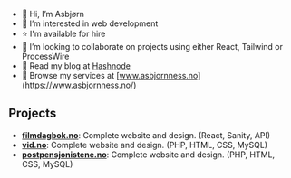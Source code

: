 - 👋 Hi, I’m Asbjørn
- 👀 I’m interested in web development
- ⭐️ I'm available for hire
- 💞️ I’m looking to collaborate on projects using either React, Tailwind or ProcessWire
- 📝 Read my blog at [Hashnode](https://asbjorn.hashnode.dev/)
- 🌟 Browse my services at [www.asbjornness.no](https://www.asbjornness.no/)

## Projects

- **[filmdagbok.no](https://filmdagbok.no/)**: Complete website and design. (React, Sanity, API)
- **[vid.no](https://www.vid.no/)**: Complete website and design. (PHP, HTML, CSS, MySQL)
- **[postpensjonistene.no](https://www.postpensjonistene.no/)**: Complete website and design. (PHP, HTML, CSS, MySQL)

<!---
snobjorn/snobjorn is a ✨ special ✨ repository because its `README.md` (this file) appears on your GitHub profile.
You can click the Preview link to take a look at your changes.
--->
